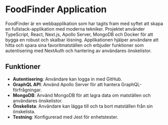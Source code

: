 # FoodFinder Application

FoodFinder är en webbapplikation som har tagits fram med syftet att skapa en fullstack-applikation med moderna tekniker. Projektet använder TypeScript, React, Next.js, Apollo Server, MongoDB och Docker för att bygga en robust och skalbar lösning. Applikationen hjälper användare att hitta och spara sina favoritmatställen och erbjuder funktioner som autentisering med NextAuth och hantering av användares önskelistor.

## Funktioner

- **Autentisering**: Användare kan logga in med GitHub.
- **GraphQL API**: Använd Apollo Server för att hantera GraphQL-förfrågningar.
- **MongoDB**: Använd MongoDB för att lagra data om matställen och användares önskelistor.
- **Önskelista**: Användare kan lägga till och ta bort matställen från sin önskelista.
- **Testning**: Konfigurerad med Jest för enhetstester.
